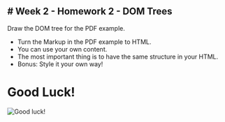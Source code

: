## # Week 2 - Homework 2 - DOM Trees

Draw the DOM tree for the PDF example.
- Turn the Markup in the PDF example to HTML. 
- You can use your own content.
- The most important thing is to have the same structure in your HTML.
- Bonus: Style it your own way!

# Good Luck!
![Good luck!](https://media.giphy.com/media/12XDYvMJNcmLgQ/giphy.gif)

